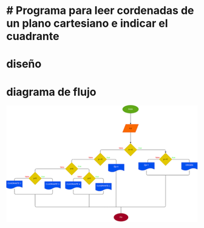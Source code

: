 # # Programa para leer cordenadas de un plano cartesiano e indicar el cuadrante

# diseño
# diagrama de flujo

![diagrama de flujo](diagrama.png "diagrama de flujo")

